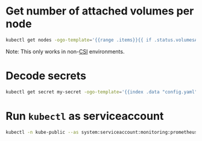 # Get number of attached volumes per node

```bash
kubectl get nodes -ogo-template='{{range .items}}{{ if .status.volumesAttached }}{{.metadata.name}} - {{.status.volumesAttached | len}}{{"\n"}}{{end}}{{end}}'
```

Note: This only works in non-[CSI](https://github.com/container-storage-interface/spec) environments.

# Decode secrets

```bash
kubectl get secret my-secret -ogo-template='{{index .data "config.yaml" | base64decode}}'
```

# Run `kubectl` as serviceaccount

```bash
kubectl -n kube-public --as system:serviceaccount:monitoring:prometheus-operator get prometheusrules
```
